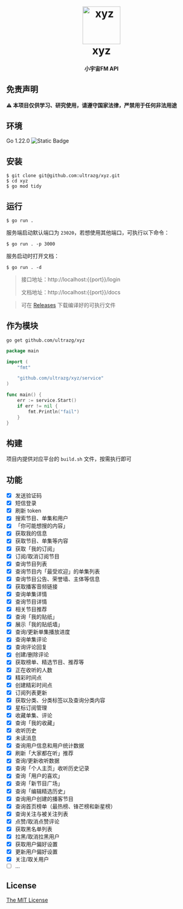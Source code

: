<h1 align="center">
  <img src="./logo.png" alt="xyz" width="100">
  <br>xyz<br>
</h1>
<h4 align="center">小宇宙FM API</h4>

## 免责声明

**⚠️ 本项目仅供学习、研究使用，请遵守国家法律，严禁用于任何非法用途**

## 环境

Go 1.22.0 <img alt="Static Badge" src="https://img.shields.io/badge/Go-1.22.0-blue.svg">

## 安装

```shell
$ git clone git@github.com:ultrazg/xyz.git
$ cd xyz
$ go mod tidy
```

## 运行

```shell
$ go run .
```

服务端启动默认端口为 `23020`，若想使用其他端口，可执行以下命令：

```shell
$ go run . -p 3000
```

服务启动时打开文档：

```shell
$ go run . -d
```

> 接口地址：http://localhost:{{port}}/login
>
> 文档地址：http://localhost:{{port}}/docs

> 可在 [Releases](https://github.com/ultrazg/xyz/releases) 下载编译好的可执行文件

## 作为模块

```shell
go get github.com/ultrazg/xyz
```

```go
package main

import (
	"fmt"

	"github.com/ultrazg/xyz/service"
)

func main() {
	err := service.Start()
	if err != nil {
		fmt.Println("fail")
	}
}
```

## 构建

项目内提供对应平台的 `build.sh` 文件，按需执行即可

## 功能

- [x] 发送验证码
- [x] 短信登录
- [x] 刷新 token
- [x] 搜索节目、单集和用户
- [x] 「你可能想搜的内容」
- [x] 获取我的信息
- [x] 获取节目、单集等内容
- [x] 获取「我的订阅」
- [x] 订阅/取消订阅节目
- [x] 查询节目列表
- [x] 查询节目内「最受欢迎」的单集列表
- [x] 查询节目公告、荣誉墙、主体等信息
- [x] 获取播客音频链接
- [x] 查询单集详情
- [x] 查询节目详情
- [x] 相关节目推荐
- [x] 查询「我的贴纸」
- [x] 展示「我的贴纸墙」
- [x] 查询/更新单集播放进度
- [x] 查询单集评论
- [x] 查询评论回复
- [x] 创建/删除评论
- [x] 获取榜单、精选节目、推荐等
- [x] 正在收听的人数
- [x] 精彩时间点
- [x] 创建精彩时间点
- [x] 订阅列表更新
- [x] 获取分类、分类标签以及查询分类内容
- [x] 星标订阅管理
- [x] 收藏单集、评论
- [x] 查询「我的收藏」
- [x] 收听历史
- [x] 未读消息
- [x] 查询用户信息和用户统计数据
- [x] 刷新「大家都在听」推荐
- [x] 查询/更新收听数据
- [x] 查询「个人主页」收听历史记录
- [x] 查询「用户的喜欢」
- [x] 查询「新节目广场」
- [x] 查询「编辑精选历史」
- [x] 查询用户创建的播客节目
- [x] 查询首页榜单（最热榜、锋芒榜和新星榜）
- [x] 查询关注与被关注列表
- [x] 点赞/取消点赞评论
- [x] 获取黑名单列表
- [x] 拉黑/取消拉黑用户
- [x] 获取用户偏好设置
- [x] 更新用户偏好设置
- [x] 关注/取关用户
- [ ] ...

## License

[The MIT License](https://github.com/ultrazg/xyz/blob/dev/LICENSE)
